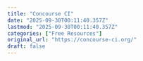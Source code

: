 ```yaml
---
title: "Concourse CI"
date: "2025-09-30T00:11:40.357Z"
lastmod: "2025-09-30T00:11:40.357Z"
categories: ["Free Resources"]
original_url: "https://concourse-ci.org/"
draft: false
---
```

